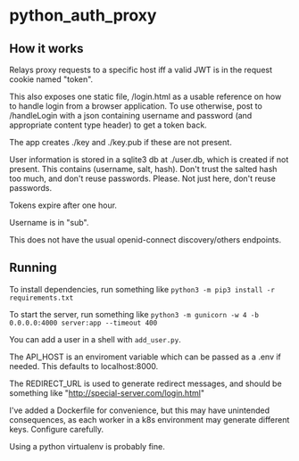 # python_auth_proxy

## How it works
Relays proxy requests to a specific host iff a valid JWT is in the request cookie named "token".

This also exposes one static file, /login.html as a usable reference on how to handle login from a browser application. To use otherwise, post to /handleLogin with a json containing username and password (and appropriate content type header) to get a token back.

The app creates ./key and ./key.pub if these are not present.

User information is stored in a sqlite3 db at ./user.db, which is created if not present. This contains (username, salt, hash). Don't trust the salted hash too much, and don't reuse passwords. Please. Not just here, don't reuse passwords.

Tokens expire after one hour.

Username is in "sub".

This does not have the usual openid-connect discovery/others endpoints.

## Running
To install dependencies, run something like `python3 -m pip3 install -r requirements.txt`

To start the server, run something like `python3 -m gunicorn -w 4 -b 0.0.0.0:4000 server:app --timeout 400`

You can add a user in a shell with `add_user.py`.

The API_HOST is an enviroment variable which can be passed as a .env if needed. This defaults to localhost:8000.

The REDIRECT_URL is used to generate redirect messages, and should be something like "http://special-server.com/login.html"

I've added a Dockerfile for convenience, but this may have unintended consequences, as each worker in a k8s environment may generate different keys. Configure carefully.

Using a python virtualenv is probably fine.

